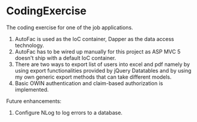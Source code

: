 # CodingExercise
The coding exercise for one of the job applications.

1. AutoFac is used as the IoC container, Dapper as the data access technology.
2. AutoFac has to be wired up manually for this project as ASP MVC 5 doesn't ship with a default IoC container.
3. There are two ways to export list of users into excel and pdf namely by using export functionalities provided by jQuery Datatables and by using my own generic export methods that can take different models.
4. Basic OWIN authentication and claim-based authorization is implemented.

Future enhancements:
1. Configure NLog to log errors to a database.

